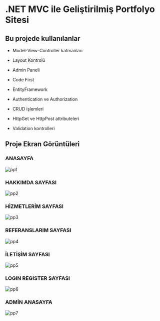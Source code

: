 




# **.NET MVC ile Geliştirilmiş Portfolyo Sitesi**


## **Bu projede kullanılanlar**


* Model-View-Controller katmanları

* Layout Kontrolü

* Admin Paneli

* Code First

* EntityFramework

* Authentication ve Authorization 

* CRUD işlemleri

* HttpGet ve HttpPost attributeleri

* Validation kontrolleri 




## Proje Ekran Görüntüleri 

### ANASAYFA 

![pp1](https://github.com/user-attachments/assets/34407087-b930-4e4f-8bad-97b31624c09a)

### HAKKIMDA SAYFASI  
![pp2](https://github.com/user-attachments/assets/67146f23-d2ed-4bb6-b3e1-363523cd781a)


### HİZMETLERİM SAYFASI   
![pp3](https://github.com/user-attachments/assets/f12ed20e-6712-4a00-92b7-b4f7c1a157f3)

### REFERANSLARIM SAYFASI
![pp4](https://github.com/user-attachments/assets/8bc20732-16e3-44d3-a803-c0054a4695e1)


### İLETİŞİM SAYFASI
![pp5](https://github.com/user-attachments/assets/d71b216a-272a-4d60-ab73-b8633bbf267f)


### LOGIN REGISTER SAYFASI  
![pp6](https://github.com/user-attachments/assets/5cbea7b2-af04-47e9-a4b7-de4176926280)


### ADMİN ANASAYFA
![pp7](https://github.com/user-attachments/assets/44b5d6b5-ebba-4e89-beec-927babfbe6b1)








